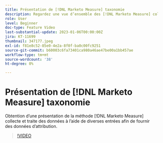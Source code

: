 ```yaml
---
title: Présentation de [!DNL Marketo Measure] taxonomie
description: Regardez une vue d’ensemble des [!DNL Marketo Measure] collecte et traite des données à l’aide de diverses entrées afin de fournir des données d’attribution.
role: User
level: Beginner
doc-type: Feature Video
last-substantial-update: 2023-01-06T00:00:00Z
jira: KT-11699
thumbnail: 347177.jpeg
exl-id: f81e8c52-85e0-4e2a-8f0f-ba0c00fc9251
source-git-commit: b60003c6fa73401ca980a46ae47be00a1bb457ae
workflow-type: tm+mt
source-wordcount: '38'
ht-degree: 0%

---
```


# Présentation de [!DNL Marketo Measure] taxonomie

Obtention d’une présentation de la méthode [!DNL Marketo Measure] collecte et traite des données à l’aide de diverses entrées afin de fournir des données d’attribution.

>[!VIDEO](https://video.tv.adobe.com/v/347177/?quality=12&learn=on)
